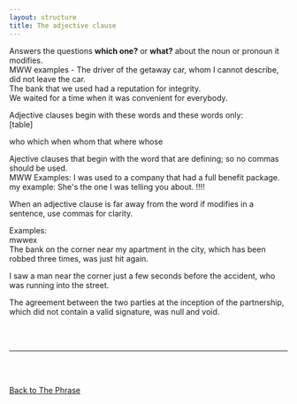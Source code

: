 ```yaml
---
layout: structure
title: The adjective clause
---
```


Answers the questions **which one?** or **what?** about the noun or pronoun it modifies.  
MWW examples - The driver of the getaway car, whom I cannot describe, did not leave the car.  
The bank that we used had a reputation for integrity.  
We waited for a time when it was convenient for everybody.  

Adjective clauses begin with these words and these words only:  
[table]

who which when
whom that where
whose 


Ajective clauses that begin with the word that are defining; so no commas should be used.  
MWW Examples: 
I was used to a company that had a full benefit package.  
my example: She's the one I was telling you about. !!!!   


When an adjective clause is far away from the word if modifies in a sentence, use commas for clarity.  

Examples:  
mwwex  
The bank on the corner near my apartment in the city, which has been robbed three times, was just hit again.  

I saw a man near the corner just a few seconds before the accident, who was running into the street.  

The agreement between the two parties at the inception of the partnership, which did not contain a valid signature, was null and void.  



<br/>
<br/>

---

<br/>
<br/>

[Back to The Phrase]({{site.baseurl}}/structures/the-phrase)
